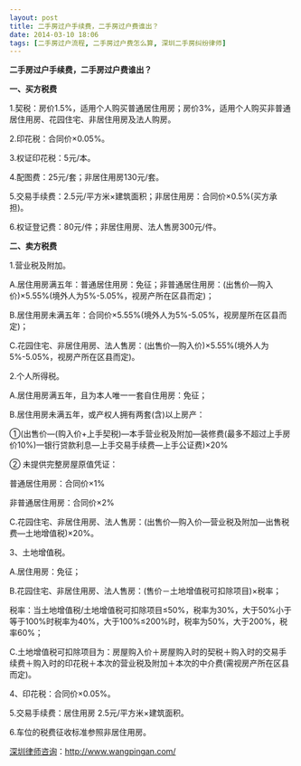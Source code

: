 ```yaml
---
layout: post
title: 二手房过户手续费，二手房过户费谁出？
date: 2014-03-10 18:06
tags: [二手房过户流程, 二手房过户费怎么算, 深圳二手房纠纷律师]
---
```

<strong>二手房过户手续费，二手房过户费谁出？</strong>

<strong>一、买方税费</strong>

1.契税：房价1.5%，适用个人购买普通居住用房；房价3%，适用个人购买非普通居住用房、花园住宅、非居住用房及法人购房。

2.印花税：合同价×0.05%。

3.权证印花税：5元/本。

4.配图费：25元/套；非居住用房130元/套。

5.交易手续费：2.5元/平方米×建筑面积；非居住用房：合同价×0.5%(买方承担)。

6.权证登记费：80元/件；非居住用房、法人售房300元/件。

<strong>二、卖方税费</strong>

1.营业税及附加。

A.居住用房满五年：普通居住用房：免征；非普通居住用房：(出售价—购入价)×5.55%(境外人为5%-5.05%，视房产所在区县而定)；

B.居住用房未满五年：合同价×5.55%(境外人为5%-5.05%，视房屋所在区县而定)；

C.花园住宅、非居住用房、法人售房：(出售价—购入价)×5.55%(境外人为5%-5.05%，视房产所在区县而定)。

2.个人所得税。

A.居住用房满五年，且为本人唯一一套自住用房：免征；

B.居住用房未满五年，或产权人拥有两套(含)以上房产：

①(出售价—(购入价+上手契税)—本手营业税及附加—装修费(最多不超过上手房价10%)—银行贷款利息—上手交易手续费—上手公证费)×20%

② 未提供完整房屋原值凭证：

普通居住用房：合同价×1%

非普通居住用房：合同价×2%

C.花园住宅、非居住用房、法人售房：(出售价—购入价—营业税及附加—出售税费—土地增值税)×20%。

3、土地增值税。

A.居住用房：免征；

B.花园住宅、非居住用房、法人售房：(售价－土地增值税可扣除项目)×税率；

税率：当土地增值税/土地增值税可扣除项目≤50%，税率为30%，大于50%小于等于100%时税率为40%，大于100%≤200%时，税率为50%，大于200%，税率60%；

C.土地增值税可扣除项目为：房屋购入价＋房屋购入时的契税＋购入时的交易手续费＋购入时的印花税＋本次的营业税及附加＋本次的中介费(需视房产所在区县而定)。

4、印花税：合同价×0.05%。

5.交易手续费：居住用房 2.5元/平方米×建筑面积。

6.车位的税费征收标准参照非居住用房。

<a href="http://www.wangpingan.com/">深圳律师咨询</a>：<a href="http://www.wangpingan.com/">http://www.wangpingan.com/</a>

